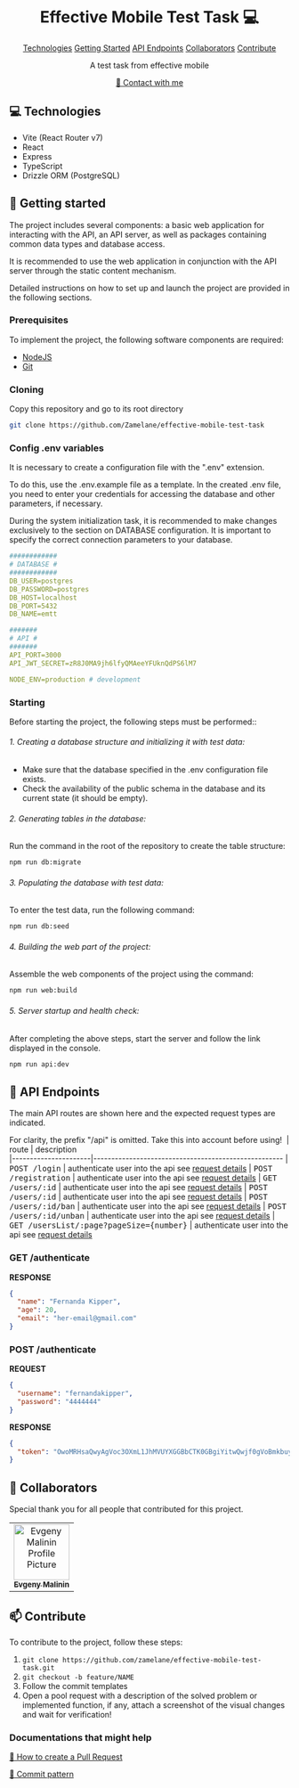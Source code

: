 
<h1 align="center" style="font-weight: bold;">Effective Mobile Test Task 💻</h1>

<p align="center">
<a href="#tech">Technologies</a>
<a href="#started">Getting Started</a>
<a href="#routes">API Endpoints</a>
<a href="#colab">Collaborators</a>
<a href="#contribute">Contribute</a> 
</p>


<p align="center">A test task from effective mobile</p>


<p align="center">
<a href="https://t.me/zamelane">📱 Contact with me</a>
</p>

<h2 id="technologies">💻 Technologies</h2>

- Vite (React Router v7)
- React
- Express
- TypeScript
- Drizzle ORM (PostgreSQL)

<h2 id="started">🚀 Getting started</h2>

The project includes several components: a basic web application for interacting with the API, an API server, as well as packages containing common data types and database access.

It is recommended to use the web application in conjunction with the API server through the static content mechanism.

Detailed instructions on how to set up and launch the project are provided in the following sections.

<h3>Prerequisites</h3>

To implement the project, the following software components are required:

- [NodeJS](https://nodejs.org/)
- [Git](https://git-scm.com/)

<h3>Cloning</h3>

Copy this repository and go to its root directory

```bash
git clone https://github.com/Zamelane/effective-mobile-test-task
```

<h3>Config .env variables</h2>

It is necessary to create a configuration file with the ".env" extension.

To do this, use the .env.example file as a template. In the created .env file, you need to enter your credentials for accessing the database and other parameters, if necessary.

During the system initialization task, it is recommended to make changes exclusively to the section on DATABASE configuration. It is important to specify the correct connection parameters to your database.

```yaml
############
# DATABASE #
############
DB_USER=postgres
DB_PASSWORD=postgres
DB_HOST=localhost
DB_PORT=5432
DB_NAME=emtt

#######
# API #
#######
API_PORT=3000
API_JWT_SECRET=zR8J0MA9jh6lfyQMAeeYFUknQdPS6lM7

NODE_ENV=production # development
```

<h3>Starting</h3>

Before starting the project, the following steps must be performed::

###### 1. Creating a database structure and initializing it with test data:

* Make sure that the database specified in the .env configuration file exists.
* Check the availability of the public schema in the database and its current state (it should be empty).

###### 2. Generating tables in the database:

Run the command in the root of the repository to create the table structure:

```bash
npm run db:migrate
```

###### 3. Populating the database with test data:

To enter the test data, run the following command:

```bash
npm run db:seed
```

###### 4. Building the web part of the project:

Assemble the web components of the project using the command:

```bash
npm run web:build
```

###### 5. Server startup and health check:

After completing the above steps, start the server and follow the link displayed in the console.

```bash
npm run api:dev
```

<h2 id="routes">📍 API Endpoints</h2>

The main API routes are shown here and the expected request types are indicated.

For clarity, the prefix "/api" is omitted. Take this into account before using!
​
| route               | description                                          
|----------------------|-----------------------------------------------------
| <kbd>POST /login</kbd>     | authenticate user into the api see [request details](#login-detail)
| <kbd>POST /registration</kbd>     | authenticate user into the api see [request details](#post-auth-detail)
| <kbd>GET /users/:id</kbd>     | authenticate user into the api see [request details](#post-auth-detail)
| <kbd>POST /users/:id</kbd>     | authenticate user into the api see [request details](#post-auth-detail)
| <kbd>POST /users/:id/ban</kbd>     | authenticate user into the api see [request details](#post-auth-detail)
| <kbd>POST /users/:id/unban</kbd>     | authenticate user into the api see [request details](#post-auth-detail)
| <kbd>GET /usersList/:page?pageSize={number}</kbd>     | authenticate user into the api see [request details](#post-auth-detail)

<h3 id="get-auth-detail">GET /authenticate</h3>

**RESPONSE**
```json
{
  "name": "Fernanda Kipper",
  "age": 20,
  "email": "her-email@gmail.com"
}
```

<h3 id="post-auth-detail">POST /authenticate</h3>

**REQUEST**
```json
{
  "username": "fernandakipper",
  "password": "4444444"
}
```

**RESPONSE**
```json
{
  "token": "OwoMRHsaQwyAgVoc3OXmL1JhMVUYXGGBbCTK0GBgiYitwQwjf0gVoBmkbuyy0pSi"
}
```

<h2 id="colab">🤝 Collaborators</h2>

<p>Special thank you for all people that contributed for this project.</p>
<table>
<tr>

<td align="center">
<a href="https://github.com/zamelane">
<img src="https://avatars.githubusercontent.com/u/39529518?v=4" width="100px;" alt="Evgeny Malinin Profile Picture"/><br>
<sub>
<b>Evgeny Malinin</b>
</sub>
</a>
</td>

</tr>
</table>

<h2 id="contribute">📫 Contribute</h2>

To contribute to the project, follow these steps:

1. `git clone https://github.com/zamelane/effective-mobile-test-task.git`
2. `git checkout -b feature/NAME`
3. Follow the commit templates
4. Open a pool request with a description of the solved problem or implemented function, if any, attach a screenshot of the visual changes and wait for verification!

<h3>Documentations that might help</h3>

[📝 How to create a Pull Request](https://www.atlassian.com/br/git/tutorials/making-a-pull-request)

[💾 Commit pattern](https://gist.github.com/joshbuchea/6f47e86d2510bce28f8e7f42ae84c716)

